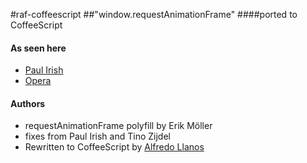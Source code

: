 #raf-coffeescript
##"window.requestAnimationFrame"
####ported to CoffeeScript


#### As seen here
+ [Paul Irish](http://paulirish.com/2011/requestanimationframe-for-smart-animating/)
+ [Opera](http://my.opera.com/emoller/blog/2011/12/20/requestanimationframe-for-smart-er-animating)

#### Authors
+ requestAnimationFrame polyfill by Erik Möller
+ fixes from Paul Irish and Tino Zijdel
+ Rewritten to CoffeeScript by [Alfredo Llanos](@biojazzard)